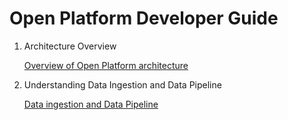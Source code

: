 # Open Platform Developer Guide

1. Architecture Overview

    [Overview of Open Platform architecture](Architecture-Overview.md)

1. Understanding Data Ingestion and Data Pipeline

    [Data ingestion and Data Pipeline](Data-Ingestion-Data-Pipeline.md)
